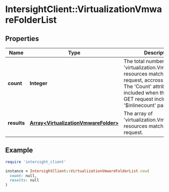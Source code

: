 # IntersightClient::VirtualizationVmwareFolderList

## Properties

| Name | Type | Description | Notes |
| ---- | ---- | ----------- | ----- |
| **count** | **Integer** | The total number of &#39;virtualization.VmwareFolder&#39; resources matching the request, accross all pages. The &#39;Count&#39; attribute is included when the HTTP GET request includes the &#39;$inlinecount&#39; parameter. | [optional] |
| **results** | [**Array&lt;VirtualizationVmwareFolder&gt;**](VirtualizationVmwareFolder.md) | The array of &#39;virtualization.VmwareFolder&#39; resources matching the request. | [optional] |

## Example

```ruby
require 'intersight_client'

instance = IntersightClient::VirtualizationVmwareFolderList.new(
  count: null,
  results: null
)
```

